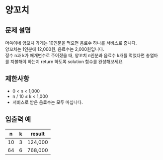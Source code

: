 # 양꼬치

## 문제 설명

머쓱이네 양꼬치 가게는 10인분을 먹으면 음료수 하나를 서비스로 줍니다.  
양꼬치는 1인분에 12,000원, 음료수는 2,000원입니다.  
정수 n과 k가 매개변수로 주어졌을 때, 양꼬치 n인분과 음료수 k개를 먹었다면 총얼마를 지불해야 하는지 return 하도록 solution 함수를 완성해보세요.  


## 제한사항

- 0 < n < 1,000
- n / 10 ≤ k < 1,000
- 서비스로 받은 음료수는 모두 마십니다.


## 입출력 예

| n  | k | result  |
|----|---|---------|
| 10 | 3 | 124,000 |
| 64 | 6 | 768,000 |
